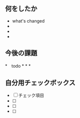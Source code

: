 ## 何をしたか

* what's changed
*
*
*

## 今後の課題

*　todo
*
*
*

## 自分用チェックボックス

- [ ] チェック項目
- [ ]
- [ ]
- [ ]